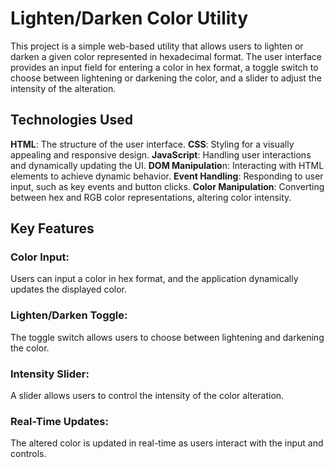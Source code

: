 # Lighten/Darken Color Utility

This project is a simple web-based utility that allows users to lighten or darken a given color represented in hexadecimal format. The user interface provides an input field for entering a color in hex format, a toggle switch to choose between lightening or darkening the color, and a slider to adjust the intensity of the alteration.

## Technologies Used
**HTML**: The structure of the user interface.
**CSS**: Styling for a visually appealing and responsive design.
**JavaScript**: Handling user interactions and dynamically updating the UI.
**DOM Manipulatio**n: Interacting with HTML elements to achieve dynamic behavior.
**Event Handling**: Responding to user input, such as key events and button clicks.
**Color Manipulation**: Converting between hex and RGB color representations, altering color intensity.

## Key Features
### Color Input: 
Users can input a color in hex format, and the application dynamically updates the displayed color.
### Lighten/Darken Toggle: 
The toggle switch allows users to choose between lightening and darkening the color.
### Intensity Slider: 
A slider allows users to control the intensity of the color alteration.
### Real-Time Updates: 
The altered color is updated in real-time as users interact with the input and controls.
